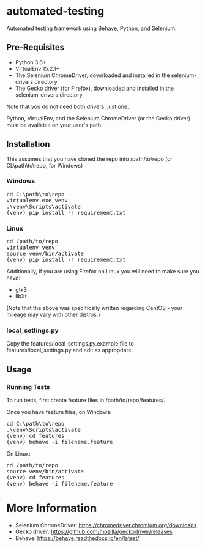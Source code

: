 # automated-testing

Automated testing framework using Behave, Python, and Selenium.

## Pre-Requisites
* Python 3.6+
* VirtualEnv 15.2.1+
* The Selenium ChromeDriver, downloaded and installed in the selenium-drivers directory
* The Gecko driver (for Firefox), downloaded and installed in the selenium-drivers directory

Note that you do not need both drivers, just one.

Python, VirtualEnv, and the Selenium ChromeDriver (or the Gecko driver) must be available on your user's path.

## Installation
This assumes that you have cloned the repo into /path/to/repo (or CL\path\to\repo, for Windows)

### Windows
<pre>
cd C:\path\to\repo
virtualenv.exe venv
.\venv\Scripts\activate
(venv) pip install -r requirement.txt
</pre>

### Linux
<pre>
cd /path/to/repo
virtualenv venv
source venv/bin/activate
(venv) pip install -r requirement.txt
</pre>

Additionally, if you are using Firefox on Linux you will need to make sure you have:
* gtk3
* libXt

(Note that the above was specifically written regarding CentOS - your mileage may vary with other distros.)

### local_settings.py
Copy the features/local_settings.py.example file to features/local_settings.py and edit as appropriate.

## Usage

### Running Tests
To run tests, first create feature files in /path/to/repo/features/.

Once you have feature files, on Windows:
<pre>
cd C:\path\to\repo
.\venv\Scripts\activate
(venv) cd features
(venv) behave -i filename.feature
</pre>

On Linux:
<pre>
cd /path/to/repo
source venv/bin/activate
(venv) cd features
(venv) behave -i filename.feature
</pre>

# More Information
* Selenium ChromeDriver: https://chromedriver.chromium.org/downloads
* Gecko driver: https://github.com/mozilla/geckodriver/releases
* Behave: https://behave.readthedocs.io/en/latest/
